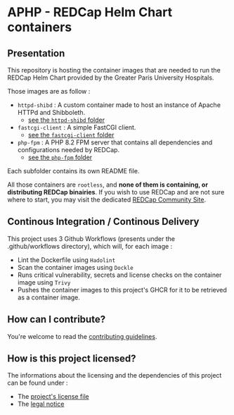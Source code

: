 # APHP - REDCap Helm Chart containers

## Presentation

This repository is hosting the container images that are needed to run the REDCap Helm Chart provided by the Greater Paris University Hospitals.

Those images are as follow : 
- `httpd-shibd` : A custom container made to host an instance of Apache HTTPd and Shibboleth.
   - [see the `httpd-shibd` folder](./httpd-shibd/)
- `fastcgi-client` : A simple FastCGI client.
   - [see the `fastcgi-client` folder](./fastcgi-client/)
- `php-fpm` : A PHP 8.2 FPM server that contains all dependencies and configurations needed by REDCap.
   - [see the `php-fpm` folder](./php-fpm/)

Each subfolder contains its own README file.

All those containers are `rootless`, and **none of them is containing, or distributing REDCap binairies**. 
If you wish to use REDCap and are not sure where to start, you may visit the dedicated [REDCap Community Site](https://projectredcap.org/resources/community/).

## Continous Integration / Continous Delivery

This project uses 3 Github Workflows (presents under the .github/workflows directory), which will, for each image :
- Lint the Dockerfile using `Hadolint`
- Scan the container images using `Dockle`
- Runs critical vulnerability, secrets and license checks on the container image using `Trivy`
- Pushes the container images to this project's GHCR for it to be retrieved as a container image.

## How can I contribute?

You're welcome to read the [contributing guidelines](./CONTRIBUTING.md).

## How is this project licensed?

The informations about the licensing and the dependencies of this project can be found under : 
- The [project's license file](./LICENSE)
- The [legal notice](./NOTICE)